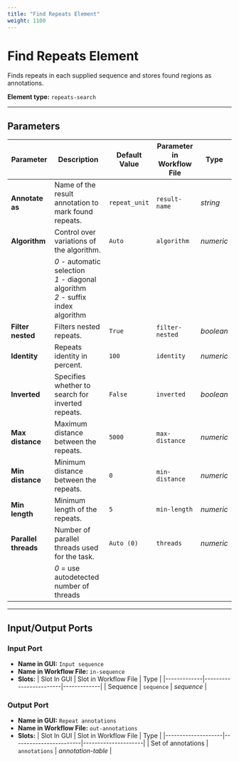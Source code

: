 ```yaml
---
title: "Find Repeats Element"
weight: 1100
---
```


# Find Repeats Element

Finds repeats in each supplied sequence and stores found regions as annotations.

**Element type:** `repeats-search`

---

## Parameters

| **Parameter**        | **Description**                                                                       | **Default Value** | **Parameter in Workflow File** | **Type**  |
|----------------------|---------------------------------------------------------------------------------------|-------------------|--------------------------------|-----------|
| **Annotate as**      | Name of the result annotation to mark found repeats.                                  | `repeat_unit`     | `result-name`                  | _string_  |
| **Algorithm**        | Control over variations of the algorithm.                                             | `Auto`            | `algorithm`                    | _numeric_ |
|                      | *0* - automatic selection<br>*1* - diagonal algorithm<br>*2* - suffix index algorithm |                   |                                |           |
| **Filter nested**    | Filters nested repeats.                                                               | `True`            | `filter-nested`                | _boolean_ |
| **Identity**         | Repeats identity in percent.                                                          | `100`             | `identity`                     | _numeric_ |
| **Inverted**         | Specifies whether to search for inverted repeats.                                     | `False`           | `inverted`                     | _boolean_ |
| **Max distance**     | Maximum distance between the repeats.                                                 | `5000`            | `max-distance`                 | _numeric_ |
| **Min distance**     | Minimum distance between the repeats.                                                 | `0`               | `min-distance`                 | _numeric_ |
| **Min length**       | Minimum length of the repeats.                                                        | `5`               | `min-length`                   | _numeric_ |
| **Parallel threads** | Number of parallel threads used for the task.                                         | `Auto (0)`        | `threads`                      | _numeric_ |
|                      | *0* = use autodetected number of threads                                              |                   |                                |           |

---

## Input/Output Ports

### Input Port

- **Name in GUI:** `Input sequence`
- **Name in Workflow File:** `in-sequence`
- **Slots:**
  | Slot In GUI | Slot in Workflow File | Type |
  |-------------|------------------------|-------------|
  | Sequence | `sequence`             | _sequence_  |

### Output Port

- **Name in GUI:** `Repeat annotations`
- **Name in Workflow File:** `out-annotations`
- **Slots:**
  | Slot In GUI | Slot in Workflow File | Type |
  |--------------------|------------------------|---------------------|
  | Set of annotations | `annotations`          | _annotation-table_  |
